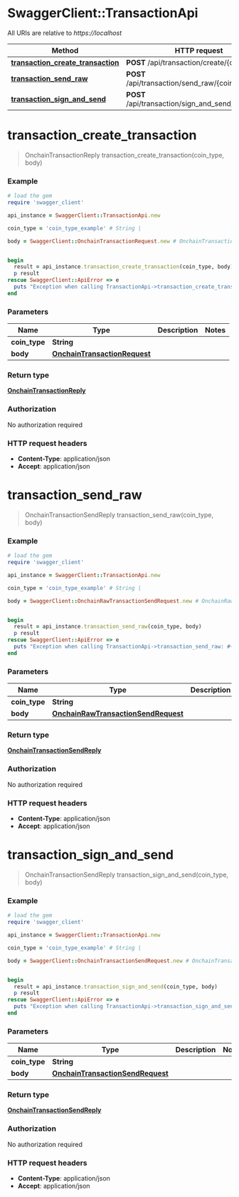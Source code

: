 # SwaggerClient::TransactionApi

All URIs are relative to *https://localhost*

Method | HTTP request | Description
------------- | ------------- | -------------
[**transaction_create_transaction**](TransactionApi.md#transaction_create_transaction) | **POST** /api/transaction/create/{coin_type} | 
[**transaction_send_raw**](TransactionApi.md#transaction_send_raw) | **POST** /api/transaction/send_raw/{coin_type} | 
[**transaction_sign_and_send**](TransactionApi.md#transaction_sign_and_send) | **POST** /api/transaction/sign_and_send/{coin_type} | 


# **transaction_create_transaction**
> OnchainTransactionReply transaction_create_transaction(coin_type, body)



### Example
```ruby
# load the gem
require 'swagger_client'

api_instance = SwaggerClient::TransactionApi.new

coin_type = 'coin_type_example' # String | 

body = SwaggerClient::OnchainTransactionRequest.new # OnchainTransactionRequest | 


begin
  result = api_instance.transaction_create_transaction(coin_type, body)
  p result
rescue SwaggerClient::ApiError => e
  puts "Exception when calling TransactionApi->transaction_create_transaction: #{e}"
end
```

### Parameters

Name | Type | Description  | Notes
------------- | ------------- | ------------- | -------------
 **coin_type** | **String**|  | 
 **body** | [**OnchainTransactionRequest**](OnchainTransactionRequest.md)|  | 

### Return type

[**OnchainTransactionReply**](OnchainTransactionReply.md)

### Authorization

No authorization required

### HTTP request headers

 - **Content-Type**: application/json
 - **Accept**: application/json



# **transaction_send_raw**
> OnchainTransactionSendReply transaction_send_raw(coin_type, body)



### Example
```ruby
# load the gem
require 'swagger_client'

api_instance = SwaggerClient::TransactionApi.new

coin_type = 'coin_type_example' # String | 

body = SwaggerClient::OnchainRawTransactionSendRequest.new # OnchainRawTransactionSendRequest | 


begin
  result = api_instance.transaction_send_raw(coin_type, body)
  p result
rescue SwaggerClient::ApiError => e
  puts "Exception when calling TransactionApi->transaction_send_raw: #{e}"
end
```

### Parameters

Name | Type | Description  | Notes
------------- | ------------- | ------------- | -------------
 **coin_type** | **String**|  | 
 **body** | [**OnchainRawTransactionSendRequest**](OnchainRawTransactionSendRequest.md)|  | 

### Return type

[**OnchainTransactionSendReply**](OnchainTransactionSendReply.md)

### Authorization

No authorization required

### HTTP request headers

 - **Content-Type**: application/json
 - **Accept**: application/json



# **transaction_sign_and_send**
> OnchainTransactionSendReply transaction_sign_and_send(coin_type, body)



### Example
```ruby
# load the gem
require 'swagger_client'

api_instance = SwaggerClient::TransactionApi.new

coin_type = 'coin_type_example' # String | 

body = SwaggerClient::OnchainTransactionSendRequest.new # OnchainTransactionSendRequest | 


begin
  result = api_instance.transaction_sign_and_send(coin_type, body)
  p result
rescue SwaggerClient::ApiError => e
  puts "Exception when calling TransactionApi->transaction_sign_and_send: #{e}"
end
```

### Parameters

Name | Type | Description  | Notes
------------- | ------------- | ------------- | -------------
 **coin_type** | **String**|  | 
 **body** | [**OnchainTransactionSendRequest**](OnchainTransactionSendRequest.md)|  | 

### Return type

[**OnchainTransactionSendReply**](OnchainTransactionSendReply.md)

### Authorization

No authorization required

### HTTP request headers

 - **Content-Type**: application/json
 - **Accept**: application/json



